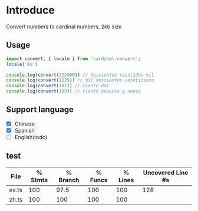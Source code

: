 # Introduce

Convert numbers to cardinal numbers, 2kb size

## Usage
``` javascript
import convert, { locale } from 'cardinal-convert';
locale('es')

console.log(convert(222000)) // doscientos veintidós mil
console.log(convert(1225)) // mil doscientos veinticinco
console.log(convert(102)) // ciento dos
console.log(convert(199)) // ciento noventa y nueve
```

## Support language
- [x] Chinese
- [x] Spanish
- [ ] English(todo)

## test 

File      |  % Stmts | % Branch |  % Funcs |  % Lines | Uncovered Line #s |
----------|----------|----------|----------|----------|-------------------|
es.ts     |      100 |     97.5 |      100 |      100 |               128 |
zh.ts     |      100 |      100 |      100 |      100 |                   |
